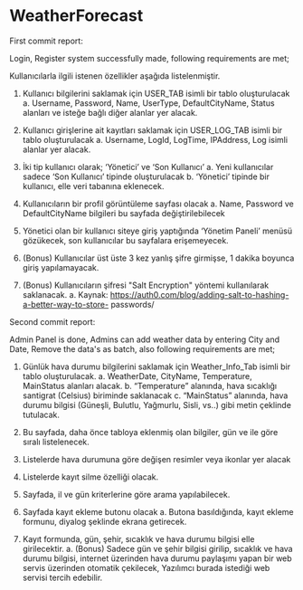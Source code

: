 # WeatherForecast

First commit report:

Login, Register system successfully made, following requirements are met;

Kullanıcılarla ilgili istenen özellikler aşağıda listelenmiştir.

1. Kullanıcı bilgilerini saklamak için USER_TAB isimli bir tablo oluşturulacak
a. Username, Password, Name, UserType, DefaultCityName, Status alanları ve
isteğe bağlı diğer alanlar yer alacak.

2. Kullanıcı girişlerine ait kayıtları saklamak için USER_LOG_TAB isimli bir tablo
oluşturulacak
a. Username, LogId, LogTime, IPAddress, Log isimli alanlar yer alacak.
3. İki tip kullanıcı olarak; ‘Yönetici’ ve ‘Son Kullanıcı’
a. Yeni kullanıcılar sadece ‘Son Kullanıcı’ tipinde oluşturulacak
b. ‘Yönetici’ tipinde bir kullanıcı, elle veri tabanına eklenecek.
4. Kullanıcıların bir profil görüntüleme sayfası olacak
a. Name, Password ve DefaultCityName bilgileri bu sayfada değiştirilebilecek
5. Yönetici olan bir kullanıcı siteye giriş yaptığında ‘Yönetim Paneli’ menüsü gözükecek, son
kullanıcılar bu sayfalara erişemeyecek.
6. (Bonus) Kullanıcılar üst üste 3 kez yanlış şifre girmişse, 1 dakika boyunca giriş
yapılamayacak.
7. (Bonus) Kullanıcıların şifresi &quot;Salt Encryption&quot; yöntemi kullanılarak saklanacak.
a. Kaynak: https://auth0.com/blog/adding-salt-to-hashing-a-better-way-to-store-
passwords/


Second commit report:

Admin Panel is done, Admins can add weather data by entering City and Date, Remove the data's as batch, also following requirements are met;

1. Günlük hava durumu bilgilerini saklamak için Weather_Info_Tab isimli bir tablo
oluşturulacak.
a. WeatherDate, CityName, Temperature, MainStatus alanları alacak.
b. “Temperature” alanında, hava sıcaklığı santigrat (Celsius) biriminde saklanacak
c. “MainStatus” alanında, hava durumu bilgisi (Güneşli, Bulutlu, Yağmurlu, Sisli,
vs..) gibi metin çeklinde tutulacak.

2. Bu sayfada, daha önce tabloya eklenmiş olan bilgiler, gün ve ile göre sıralı listelenecek.
3. Listelerde hava durumuna göre değişen resimler veya ikonlar yer alacak
4. Listelerde kayıt silme özelliği olacak.
5. Sayfada, il ve gün kriterlerine göre arama yapılabilecek.
6. Sayfada kayıt ekleme butonu olacak
a. Butona basıldığında, kayıt ekleme formunu, diyalog şeklinde ekrana getirecek.
7. Kayıt formunda, gün, şehir, sıcaklık ve hava durumu bilgisi elle girilecektir.
a. (Bonus) Sadece gün ve şehir bilgisi girilip, sıcaklık ve hava durumu bilgisi, internet
üzerinden hava durumu paylaşımı yapan bir web servis üzerinden otomatik
çekilecek, Yazılımcı burada istediği web servisi tercih edebilir.
